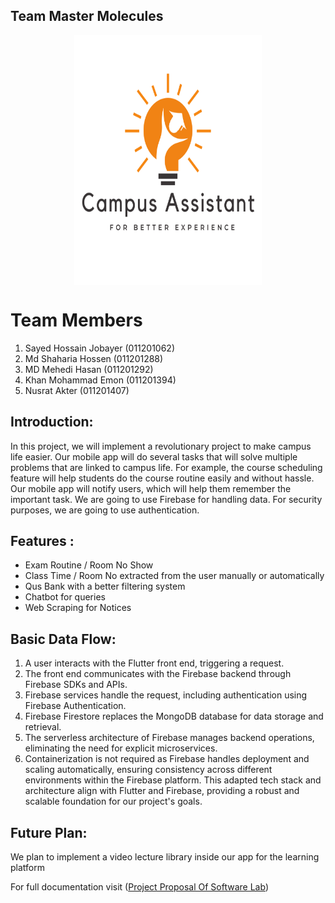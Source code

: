 ## Team Master Molecules

<img src="img/image.png" alt="Image Description" width="300" height="400" style="display: block; margin: auto;">




# Team Members
1. Sayed Hossain Jobayer (011201062)
2. Md Shaharia Hossen (011201288)
3. MD Mehedi Hasan (011201292) 
4. Khan Mohammad Emon (011201394)
5. Nusrat Akter (011201407)


##  Introduction:
In this project, we will implement a revolutionary project to make campus life easier. Our mobile app will do several tasks that will solve multiple problems that are linked to campus life. For example, the course scheduling feature will help students do the course routine easily and without hassle. Our mobile app will notify users, which will help them remember the important task. We are going to use Firebase for handling data. For security purposes, we are going to use authentication. 

## Features :
- Exam Routine / Room No Show
- Class Time / Room No extracted from the user manually or automatically
- Qus Bank with a better filtering system
- Chatbot for queries
- Web Scraping for Notices

## Basic Data Flow:
1. A user interacts with the Flutter front end, triggering a request.
2. The front end communicates with the Firebase backend through Firebase SDKs and APIs.
3. Firebase services handle the request, including authentication using Firebase Authentication.
4. Firebase Firestore replaces the MongoDB database for data storage and retrieval.
5. The serverless architecture of Firebase manages backend operations, eliminating the need for explicit microservices.
6. Containerization is not required as Firebase handles deployment and scaling automatically, ensuring consistency across different environments within the Firebase platform.
This adapted tech stack and architecture align with Flutter and Firebase, providing a robust and scalable foundation for our project's goals.


## Future Plan:
We plan to implement a video lecture library inside our app for the learning platform



For full documentation visit ([Project Proposal Of Software Lab](https://github.com/KhanMohammadEmon/software_lab/blob/3e9e69aa568d92f4bf949adefbd9d1bd309f6b0a/img/Project%20Proposal%20Of%20Software%20Lab.docx))
